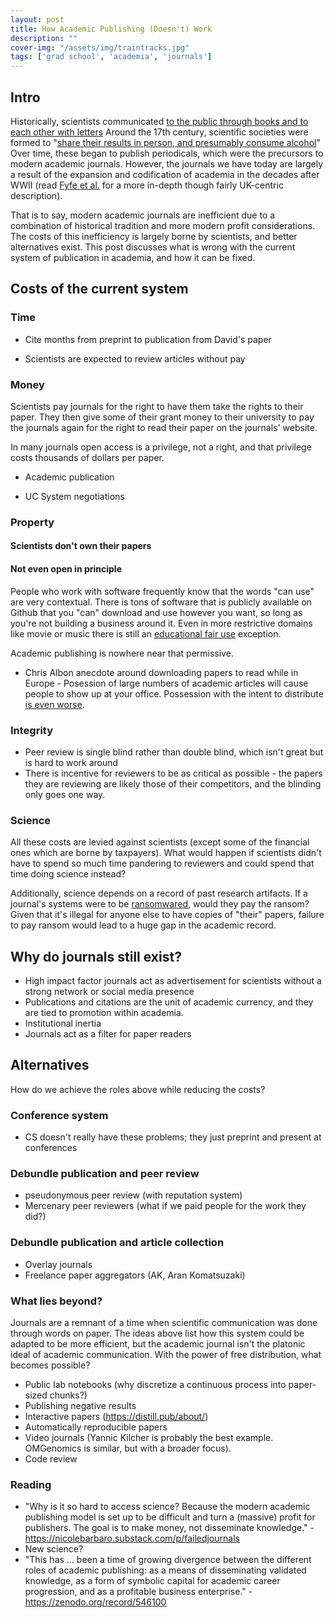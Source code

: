 ```yaml
---
layout: post
title: How Academic Publishing (Doesn't) Work
description: ""
cover-img: "/assets/img/traintracks.jpg"
tags: ['grad school', 'academia', 'journals']
---
```


## Intro
Historically, scientists communicated [to the public through books and to each other with letters](http://garfield.library.upenn.edu/essays/v4p394y1979-80.pdf)
Around the 17th century, scientific societies were formed to "[share their results in person, and presumably consume alcohol](https://blogs.scientificamerican.com/information-culture/the-mostly-true-origins-of-the-scientific-journal/)"
Over time, these began to publish periodicals, which were the precursors to modern academic journals.
However, the journals we have today are largely a result of the expansion and codification of academia in the decades after WWII (read [Fyfe et al.](http://garfield.library.upenn.edu/essays/v4p394y1979-80.pdf) for a more in-depth though fairly UK-centric description).

That is to say, modern academic journals are inefficient due to a combination of historical tradition and more modern profit considerations.
The costs of this inefficiency is largely borne by scientists, and better alternatives exist.
This post discusses what is wrong with the current system of publication in academia, and how it can be fixed.


## Costs of the current system
### Time
- Cite months from preprint to publication from David's paper

- Scientists are expected to review articles without pay

### Money
Scientists pay journals for the right to have them take the rights to their paper.
They then give some of their grant money to their university to pay the journals again for the right to read their paper on the journals' website.

In many journals open access is a privilege, not a right, and that privilege costs thousands of dollars per paper.

- Academic publication 

- UC System negotiations

### Property
#### Scientists don't own their papers

#### Not even open in principle
People who work with software frequently know that the words "can use" are very contextual.
There is tons of software that is publicly available on Github that you "can" download and use however you want, so long as you're not building a business around it.
Even in more restrictive domains like movie or music there is still an [educational fair use](https://www.lib.uchicago.edu/copyrightinfo/fairuse.html#fair) exception.

Academic publishing is nowhere near that permissive.

- Chris Albon anecdote around downloading papers to read while in Europe - 
Posession of large numbers of academic articles will cause people to show up at your office. 
Possession with the intent to distribute [is even worse](https://en.wikipedia.org/wiki/Aaron_Swartz).



### Integrity

- Peer review is single blind rather than double blind, which isn't great but is hard to work around
- There is incentive for reviewers to be as critical as possible - the papers they are reviewing are likely those of their competitors, and the blinding only goes one way.

### Science
All these costs are levied against scientists (except some of the financial ones which are borne by taxpayers).
What would happen if scientists didn't have to spend so much time pandering to reviewers and could spend that time doing science instead?

Additionally, science depends on a record of past research artifacts.
If a journal's systems were to be [ransomwared](https://en.wikipedia.org/wiki/Ransomware#Growth), would they pay the ransom?
Given that it's illegal for anyone else to have copies of "their" papers, failure to pay ransom would lead to a huge gap in the academic record.

## Why do journals still exist?
- High impact factor journals act as advertisement for scientists without a strong network or social media presence
- Publications and citations are the unit of academic currency, and they are tied to promotion within academia.
- Institutional inertia
- Journals act as a filter for paper readers


## Alternatives
How do we achieve the roles above while reducing the costs?

### Conference system
- CS doesn't really have these problems; they just preprint and present at conferences
### Debundle publication and peer review
- pseudonymous peer review (with reputation system)
- Mercenary peer reviewers (what if we paid people for the work they did?)
### Debundle publication and article collection
- Overlay journals
- Freelance paper aggregators (AK, Aran Komatsuzaki)

### What lies beyond?
Journals are a remnant of a time when scientific communication was done through words on paper.
The ideas above list how this system could be adapted to be more efficient, but the academic journal isn't the platonic ideal of academic communication.
With the power of free distribution, what becomes possible?

- Public lab notebooks (why discretize a continuous process into paper-sized chunks?)
- Publishing negative results
- Interactive papers (https://distill.pub/about/)
- Automatically reproducible papers
- Video journals (Yannic Kilcher is probably the best example. OMGenomics is similar, but with a broader focus).
- Code review

### Reading
- "Why is it so hard to access science? Because the modern academic publishing model is set up to be difficult and turn a (massive) profit for publishers. The goal is to make money, not disseminate knowledge." - https://nicolebarbaro.substack.com/p/failedjournals
- New science?
- "This has ... been a time of growing divergence between the different roles of academic publishing: as a means of disseminating validated knowledge, as a form of symbolic capital for academic career progression, and as a profitable business enterprise." - https://zenodo.org/record/546100
